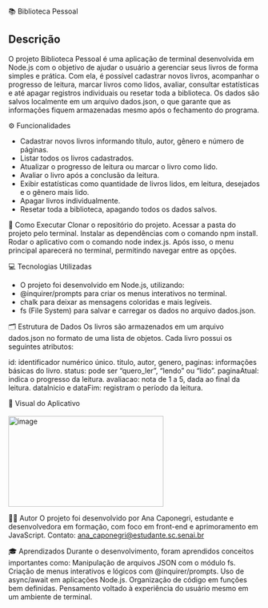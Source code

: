 📚 Biblioteca Pessoal

## Descrição
O projeto Biblioteca Pessoal é uma aplicação de terminal desenvolvida em Node.js com o objetivo de ajudar o usuário a gerenciar seus livros de forma simples e prática.
Com ela, é possível cadastrar novos livros, acompanhar o progresso de leitura, marcar livros como lidos, avaliar, consultar estatísticas e até apagar registros individuais ou resetar toda a biblioteca.
Os dados são salvos localmente em um arquivo dados.json, o que garante que as informações fiquem armazenadas mesmo após o fechamento do programa.

⚙️ Funcionalidades
- Cadastrar novos livros informando título, autor, gênero e número de páginas.
- Listar todos os livros cadastrados.
- Atualizar o progresso de leitura ou marcar o livro como lido.
- Avaliar o livro após a conclusão da leitura.
- Exibir estatísticas como quantidade de livros lidos, em leitura, desejados e o gênero mais lido.
- Apagar livros individualmente.
- Resetar toda a biblioteca, apagando todos os dados salvos.

🚀 Como Executar
Clonar o repositório do projeto.
Acessar a pasta do projeto pelo terminal.
Instalar as dependências com o comando npm install.
Rodar o aplicativo com o comando node index.js.
Após isso, o menu principal aparecerá no terminal, permitindo navegar entre as opções.

💻 Tecnologias Utilizadas
- O projeto foi desenvolvido em Node.js, utilizando:
- @inquirer/prompts para criar os menus interativos no terminal.
- chalk para deixar as mensagens coloridas e mais legíveis.
- fs (File System) para salvar e carregar os dados no arquivo dados.json.

🗂️ Estrutura de Dados
Os livros são armazenados em um arquivo dados.json no formato de uma lista de objetos.
Cada livro possui os seguintes atributos:

id: identificador numérico único.
titulo, autor, genero, paginas: informações básicas do livro.
status: pode ser “quero_ler”, “lendo” ou “lido”.
paginaAtual: indica o progresso da leitura.
avaliacao: nota de 1 a 5, dada ao final da leitura.
dataInicio e dataFim: registram o período da leitura.

📸 Visual do Aplicativo
<br><br>
<img width="310" height="181" alt="image" src="https://github.com/user-attachments/assets/9032ad63-aa2b-4e6c-ac1d-e7c8fc7674e2" /> 

👩‍💻 Autor
O projeto foi desenvolvido por Ana Caponegri, estudante e desenvolvedora em formação, com foco em front-end e aprimoramento em JavaScript.
Contato: ana_caponegri@estudante.sc.senai.br

🎓 Aprendizados
Durante o desenvolvimento, foram aprendidos conceitos importantes como:
Manipulação de arquivos JSON com o módulo fs.
Criação de menus interativos e lógicos com @inquirer/prompts.
Uso de async/await em aplicações Node.js.
Organização de código em funções bem definidas.
Pensamento voltado à experiência do usuário mesmo em um ambiente de terminal.
